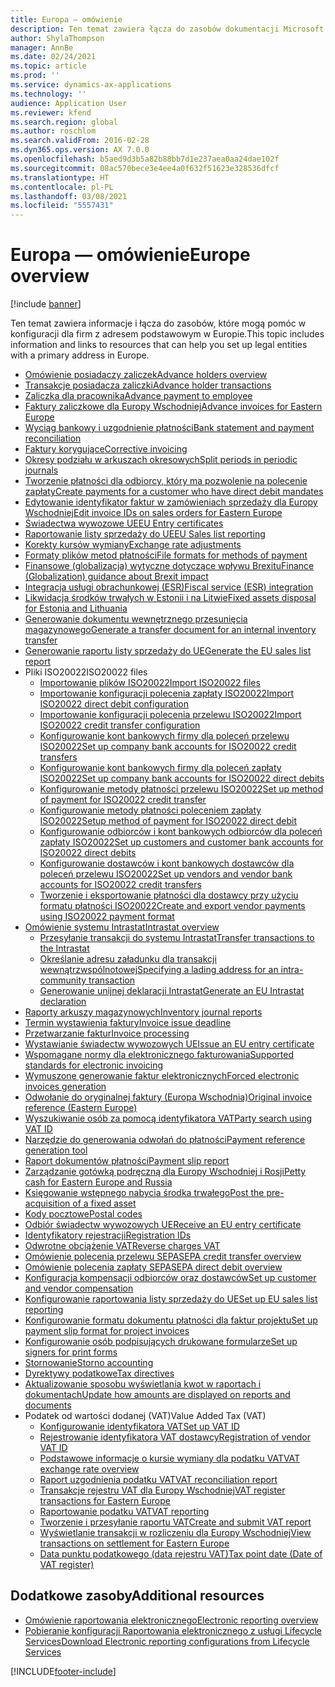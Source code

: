 ```yaml
---
title: Europa — omówienie
description: Ten temat zawiera łącza do zasobów dokumentacji Microsoft Dynamics 365 Finance dla Europy.
author: ShylaThompson
manager: AnnBe
ms.date: 02/24/2021
ms.topic: article
ms.prod: ''
ms.service: dynamics-ax-applications
ms.technology: ''
audience: Application User
ms.reviewer: kfend
ms.search.region: global
ms.author: roschlom
ms.search.validFrom: 2016-02-28
ms.dyn365.ops.version: AX 7.0.0
ms.openlocfilehash: b5aed9d3b5a82b88bb7d1e237aea0aa24dae102f
ms.sourcegitcommit: 08ac570bece3e4ee4a0f632f51623e328536dfcf
ms.translationtype: HT
ms.contentlocale: pl-PL
ms.lasthandoff: 03/08/2021
ms.locfileid: "5557431"
---
```

# <a name="europe-overview"></a><span data-ttu-id="4f98c-103">Europa — omówienie</span><span class="sxs-lookup"><span data-stu-id="4f98c-103">Europe overview</span></span>

[!include [banner](../includes/banner.md)]

<span data-ttu-id="4f98c-104">Ten temat zawiera informacje i łącza do zasobów, które mogą pomóc w konfiguracji dla firm z adresem podstawowym w Europie.</span><span class="sxs-lookup"><span data-stu-id="4f98c-104">This topic includes information and links to resources that can help you set up legal entities with a primary address in Europe.</span></span> 

- [<span data-ttu-id="4f98c-105">Omówienie posiadaczy zaliczek</span><span class="sxs-lookup"><span data-stu-id="4f98c-105">Advance holders overview</span></span>](emea-advance-holders.md)
 - [<span data-ttu-id="4f98c-106">Transakcje posiadacza zaliczki</span><span class="sxs-lookup"><span data-stu-id="4f98c-106">Advance holder transactions</span></span>](emea-advance-holders-transactions.md)
 - [<span data-ttu-id="4f98c-107">Zaliczka dla pracownika</span><span class="sxs-lookup"><span data-stu-id="4f98c-107">Advance payment to employee</span></span>](tasks/advance-payment-employee.md)
- [<span data-ttu-id="4f98c-108">Faktury zaliczkowe dla Europy Wschodniej</span><span class="sxs-lookup"><span data-stu-id="4f98c-108">Advance invoices for Eastern Europe</span></span>](emea-advance-invoice.md)
- [<span data-ttu-id="4f98c-109">Wyciąg bankowy i uzgodnienie płatności</span><span class="sxs-lookup"><span data-stu-id="4f98c-109">Bank statement and payment reconciliation</span></span>](emea-bank-reconciliation.md)
- [<span data-ttu-id="4f98c-110">Faktury korygujące</span><span class="sxs-lookup"><span data-stu-id="4f98c-110">Corrective invoicing</span></span>](emea-corrective-invoice.md)
- [<span data-ttu-id="4f98c-111">Okresy podziału w arkuszach okresowych</span><span class="sxs-lookup"><span data-stu-id="4f98c-111">Split periods in periodic journals</span></span>](emea-create-post-periodic-journals.md)
- [<span data-ttu-id="4f98c-112">Tworzenie płatności dla odbiorcy, który ma pozwolenie na polecenie zapłaty</span><span class="sxs-lookup"><span data-stu-id="4f98c-112">Create payments for a customer who have direct debit mandates</span></span>](tasks/create-payments-customers-who-have-direct-debit-mandates.md)
- [<span data-ttu-id="4f98c-113">Edytowanie identyfikator faktur w zamówieniach sprzedaży dla Europy Wschodniej</span><span class="sxs-lookup"><span data-stu-id="4f98c-113">Edit invoice IDs on sales orders for Eastern Europe</span></span>](emea-edit-invoice-id-sales-orders.md)
- [<span data-ttu-id="4f98c-114">Świadectwa wywozowe UE</span><span class="sxs-lookup"><span data-stu-id="4f98c-114">EU Entry certificates</span></span>](emea-entry-certificates.md)
- [<span data-ttu-id="4f98c-115">Raportowanie listy sprzedaży do UE</span><span class="sxs-lookup"><span data-stu-id="4f98c-115">EU Sales list reporting</span></span>](emea-eu-sales-list.md)
- [<span data-ttu-id="4f98c-116">Korekty kursów wymiany</span><span class="sxs-lookup"><span data-stu-id="4f98c-116">Exchange rate adjustments</span></span>](emea-exchange-rate-adjustments.md)
- [<span data-ttu-id="4f98c-117">Formaty plików metod płatności</span><span class="sxs-lookup"><span data-stu-id="4f98c-117">File formats for methods of payment</span></span>](emea-select-file-formats-for-the-method-of-payments.md)
- [<span data-ttu-id="4f98c-118">Finansowe (globalizacja) wytyczne dotyczące wpływu Brexitu</span><span class="sxs-lookup"><span data-stu-id="4f98c-118">Finance (Globalization) guidance about Brexit impact</span></span>](https://businesscenter.mbs.microsoft.com/#contentdetail/GuidanceBrexitImpact)
- [<span data-ttu-id="4f98c-119">Integracja usługi obrachunkowej (ESR)</span><span class="sxs-lookup"><span data-stu-id="4f98c-119">Fiscal service (ESR) integration</span></span>](emea-fiscal-service-integration.md)
- [<span data-ttu-id="4f98c-120">Likwidacja środków trwałych w Estonii i na Litwie</span><span class="sxs-lookup"><span data-stu-id="4f98c-120">Fixed assets disposal for Estonia and Lithuania</span></span>](emea-credit-note-reverse-fixed-asset-sale.md)
- [<span data-ttu-id="4f98c-121">Generowanie dokumentu wewnętrznego przesunięcia magazynowego</span><span class="sxs-lookup"><span data-stu-id="4f98c-121">Generate a transfer document for an internal inventory transfer</span></span>](tasks/transfer-document-internal-inventory-transfer.md)
- [<span data-ttu-id="4f98c-122">Generowanie raportu listy sprzedaży do UE</span><span class="sxs-lookup"><span data-stu-id="4f98c-122">Generate the EU sales list report</span></span>](tasks/eur-00011-eu-sales-list-report.md)
- <span data-ttu-id="4f98c-123">Pliki ISO20022</span><span class="sxs-lookup"><span data-stu-id="4f98c-123">ISO20022 files</span></span>
  - [<span data-ttu-id="4f98c-124">Importowanie plików ISO20022</span><span class="sxs-lookup"><span data-stu-id="4f98c-124">Import ISO20022 files</span></span>](emea-ISO20022-file-formats.md)
  - [<span data-ttu-id="4f98c-125">Importowanie konfiguracji polecenia zapłaty ISO20022</span><span class="sxs-lookup"><span data-stu-id="4f98c-125">Import ISO20022 direct debit configuration</span></span>](tasks/import-iso20022-direct-debit-configuration.md)
  - [<span data-ttu-id="4f98c-126">Importowanie konfiguracji polecenia przelewu ISO20022</span><span class="sxs-lookup"><span data-stu-id="4f98c-126">Import ISO20022 credit transfer configuration</span></span>](tasks/import-iso20022-credit-transfer-configuration.md)
  - [<span data-ttu-id="4f98c-127">Konfigurowanie kont bankowych firmy dla poleceń przelewu ISO20022</span><span class="sxs-lookup"><span data-stu-id="4f98c-127">Set up company bank accounts for ISO20022 credit transfers</span></span>](tasks/set-up-company-bank-accounts-iso20022-credit-transfers.md)
  - [<span data-ttu-id="4f98c-128">Konfigurowanie kont bankowych firmy dla poleceń zapłaty ISO20022</span><span class="sxs-lookup"><span data-stu-id="4f98c-128">Set up company bank accounts for ISO20022 direct debits</span></span>](tasks/set-up-company-bank-accounts-iso20022-direct-debits.md)
  - [<span data-ttu-id="4f98c-129">Konfigurowanie metody płatności przelewu ISO20022</span><span class="sxs-lookup"><span data-stu-id="4f98c-129">Set up method of payment for ISO20022 credit transfer</span></span>](tasks/set-up-method-payment-iso20022-credit-transfer.md)
  - [<span data-ttu-id="4f98c-130">Konfigurowanie metody płatności poleceniem zapłaty ISO20022</span><span class="sxs-lookup"><span data-stu-id="4f98c-130">Setup method of payment for ISO20022 direct debit</span></span>](tasks/setup-method-payment-iso20022-direct-debit.md)
  - [<span data-ttu-id="4f98c-131">Konfigurowanie odbiorców i kont bankowych odbiorców dla poleceń zapłaty ISO20022</span><span class="sxs-lookup"><span data-stu-id="4f98c-131">Set up customers and customer bank accounts for ISO20022 direct debits</span></span>](tasks/set-up-bank-accounts-iso20022-direct-debits.md)
  - [<span data-ttu-id="4f98c-132">Konfigurowanie dostawców i kont bankowych dostawców dla poleceń przelewu ISO20022</span><span class="sxs-lookup"><span data-stu-id="4f98c-132">Set up vendors and vendor bank accounts for ISO20022 credit transfers</span></span>](tasks/set-up-vendor-iso20022-credit-transfers.md)
  - [<span data-ttu-id="4f98c-133">Tworzenie i eksportowanie płatności dla dostawcy przy użyciu formatu płatności ISO20022</span><span class="sxs-lookup"><span data-stu-id="4f98c-133">Create and export vendor payments using ISO20022 payment format</span></span>](tasks/create-export-vendor-payments-iso20022-payment-format.md)
- [<span data-ttu-id="4f98c-134">Omówienie systemu Intrastat</span><span class="sxs-lookup"><span data-stu-id="4f98c-134">Intrastat overview</span></span>](emea-intrastat.md)
  - [<span data-ttu-id="4f98c-135">Przesyłanie transakcji do systemu Intrastat</span><span class="sxs-lookup"><span data-stu-id="4f98c-135">Transfer transactions to the Intrastat</span></span>](tasks/transfer-transactions-intrastat.md)
  - [<span data-ttu-id="4f98c-136">Określanie adresu załadunku dla transakcji wewnątrzwspólnotowej</span><span class="sxs-lookup"><span data-stu-id="4f98c-136">Specifying a lading address for an intra-community transaction</span></span>](tasks/eur-00002-specify-lading-address-intra-community.md)
  - [<span data-ttu-id="4f98c-137">Generowanie unijnej deklaracji Intrastat</span><span class="sxs-lookup"><span data-stu-id="4f98c-137">Generate an EU Intrastat declaration</span></span>](tasks/eur-00002-eu-intrastat-declaration.md)
- [<span data-ttu-id="4f98c-138">Raporty arkuszy magazynowych</span><span class="sxs-lookup"><span data-stu-id="4f98c-138">Inventory journal reports</span></span>](emea-set-up-report-inventory-journal-names.md)
- [<span data-ttu-id="4f98c-139">Termin wystawienia faktury</span><span class="sxs-lookup"><span data-stu-id="4f98c-139">Invoice issue deadline</span></span>](emea-invoice-issue-deadline.md)
- [<span data-ttu-id="4f98c-140">Przetwarzanie faktur</span><span class="sxs-lookup"><span data-stu-id="4f98c-140">Invoice processing</span></span>](emea-invoice-processing.md)
- [<span data-ttu-id="4f98c-141">Wystawianie świadectw wywozowych UE</span><span class="sxs-lookup"><span data-stu-id="4f98c-141">Issue an EU entry certificate</span></span>](tasks/eur-00012-issue-eu-entry-certificate.md)
- [<span data-ttu-id="4f98c-142">Wspomagane normy dla elektronicznego fakturowania</span><span class="sxs-lookup"><span data-stu-id="4f98c-142">Supported standards for electronic invoicing</span></span>](emea-oioubl-standards-electronic-invoicing.md)
- [<span data-ttu-id="4f98c-143">Wymuszone generowanie faktur elektronicznych</span><span class="sxs-lookup"><span data-stu-id="4f98c-143">Forced electronic invoices generation</span></span>](emea-eur-forced-einvoices.md)
- [<span data-ttu-id="4f98c-144">Odwołanie do oryginalnej faktury (Europa Wschodnia)</span><span class="sxs-lookup"><span data-stu-id="4f98c-144">Original invoice reference (Eastern Europe)</span></span>](tasks/ee-00004-original-invoice-reference.md)
- [<span data-ttu-id="4f98c-145">Wyszukiwanie osób za pomocą identyfikatora VAT</span><span class="sxs-lookup"><span data-stu-id="4f98c-145">Party search using VAT ID</span></span>](tasks/eur-00015-party-search-vat-id.md)
- [<span data-ttu-id="4f98c-146">Narzędzie do generowania odwołań do płatności</span><span class="sxs-lookup"><span data-stu-id="4f98c-146">Payment reference generation tool</span></span>](tasks/ee-00015-payment-reference-generation-tool.md)
- [<span data-ttu-id="4f98c-147">Raport dokumentów płatności</span><span class="sxs-lookup"><span data-stu-id="4f98c-147">Payment slip report</span></span>](emea-eur-payment-slip-report-giro.md)
- [<span data-ttu-id="4f98c-148">Zarządzanie gotówką podręczną dla Europy Wschodniej i Rosji</span><span class="sxs-lookup"><span data-stu-id="4f98c-148">Petty cash for Eastern Europe and Russia</span></span>](emea-petty-cash.md)
- [<span data-ttu-id="4f98c-149">Księgowanie wstępnego nabycia środka trwałego</span><span class="sxs-lookup"><span data-stu-id="4f98c-149">Post the pre-acquisition of a fixed asset</span></span>](emea-pre-acquisition-acquisition-fixed-asset.md)
- [<span data-ttu-id="4f98c-150">Kody pocztowe</span><span class="sxs-lookup"><span data-stu-id="4f98c-150">Postal codes</span></span>](emea-import-create-postal-codes-manually.md)
- [<span data-ttu-id="4f98c-151">Odbiór świadectw wywozowych UE</span><span class="sxs-lookup"><span data-stu-id="4f98c-151">Receive an EU entry certificate</span></span>](tasks/eur-00012-receive-eu-entry-certificate.md)
- [<span data-ttu-id="4f98c-152">Identyfikatory rejestracji</span><span class="sxs-lookup"><span data-stu-id="4f98c-152">Registration IDs</span></span>](emea-registration-ids.md)
- [<span data-ttu-id="4f98c-153">Odwrotne obciążenie VAT</span><span class="sxs-lookup"><span data-stu-id="4f98c-153">Reverse charges VAT</span></span>](emea-reverse-charge.md)
- [<span data-ttu-id="4f98c-154">Omówienie polecenia przelewu SEPA</span><span class="sxs-lookup"><span data-stu-id="4f98c-154">SEPA credit transfer overview</span></span>](../accounts-payable/sepa-credit-transfer.md)
- [<span data-ttu-id="4f98c-155">Omówienie polecenia zapłaty SEPA</span><span class="sxs-lookup"><span data-stu-id="4f98c-155">SEPA direct debit overview</span></span>](../accounts-receivable/sepa-direct-debit-overview.md)
- [<span data-ttu-id="4f98c-156">Konfiguracja kompensacji odbiorców oraz dostawców</span><span class="sxs-lookup"><span data-stu-id="4f98c-156">Set up customer and vendor compensation</span></span>](emea-compensation-customer-vendor-transactions.md)
- [<span data-ttu-id="4f98c-157">Konfigurowanie raportowania listy sprzedaży do UE</span><span class="sxs-lookup"><span data-stu-id="4f98c-157">Set up EU sales list reporting</span></span>](tasks/eur-00011-eu-sales-list-reporting.md)
- [<span data-ttu-id="4f98c-158">Konfigurowanie formatu dokumentu płatności dla faktur projektu</span><span class="sxs-lookup"><span data-stu-id="4f98c-158">Set up payment slip format for project invoices</span></span>](tasks/set-up-payment-slip-format-project-invoices.md)
- [<span data-ttu-id="4f98c-159">Konfigurowanie osób podpisujących drukowane formularze</span><span class="sxs-lookup"><span data-stu-id="4f98c-159">Set up signers for print forms</span></span>](emea-set-up-signers-for-printing-forms.md)
- [<span data-ttu-id="4f98c-160">Stornowanie</span><span class="sxs-lookup"><span data-stu-id="4f98c-160">Storno accounting</span></span>](emea-storno.md)
- [<span data-ttu-id="4f98c-161">Dyrektywy podatkowe</span><span class="sxs-lookup"><span data-stu-id="4f98c-161">Tax directives</span></span>](emea-tax-directives.md)
- [<span data-ttu-id="4f98c-162">Aktualizowanie sposobu wyświetlania kwot w raportach i dokumentach</span><span class="sxs-lookup"><span data-stu-id="4f98c-162">Update how amounts are displayed on reports and documents</span></span>](emea-amount-printing-forms.md)
- <span data-ttu-id="4f98c-163">Podatek od wartości dodanej (VAT)</span><span class="sxs-lookup"><span data-stu-id="4f98c-163">Value Added Tax (VAT)</span></span>
  - [<span data-ttu-id="4f98c-164">Konfigurowanie identyfikatora VAT</span><span class="sxs-lookup"><span data-stu-id="4f98c-164">Set up VAT ID</span></span>](tasks/eur-00015-vat-id.md)
  - [<span data-ttu-id="4f98c-165">Rejestrowanie identyfikatora VAT dostawcy</span><span class="sxs-lookup"><span data-stu-id="4f98c-165">Registration of vendor VAT ID</span></span>](tasks/eur-00015-registration-vendor-vat-id.md)
  - [<span data-ttu-id="4f98c-166">Podstawowe informacje o kursie wymiany dla podatku VAT</span><span class="sxs-lookup"><span data-stu-id="4f98c-166">VAT exchange rate overview</span></span>](emea-vat-exchange-rate.md)
  - [<span data-ttu-id="4f98c-167">Raport uzgodnienia podatku VAT</span><span class="sxs-lookup"><span data-stu-id="4f98c-167">VAT reconciliation report</span></span>](tasks/eur-00018-vat-reconciliation-report.md)
  - [<span data-ttu-id="4f98c-168">Transakcje rejestru VAT dla Europy Wschodniej</span><span class="sxs-lookup"><span data-stu-id="4f98c-168">VAT register transactions for Eastern Europe</span></span>](emea-vat-register-transactions.md)
  - [<span data-ttu-id="4f98c-169">Raportowanie podatku VAT</span><span class="sxs-lookup"><span data-stu-id="4f98c-169">VAT reporting</span></span>](emea-vat-reporting.md)
  - [<span data-ttu-id="4f98c-170">Tworzenie i przesyłanie raportu VAT</span><span class="sxs-lookup"><span data-stu-id="4f98c-170">Create and submit VAT report</span></span>](tasks/create-submit-vat-report.md)
  - [<span data-ttu-id="4f98c-171">Wyświetlanie transakcji w rozliczeniu dla Europy Wschodniej</span><span class="sxs-lookup"><span data-stu-id="4f98c-171">View transactions on settlement for Eastern Europe</span></span>](emea-transactions-settlement-form.md)
  - [<span data-ttu-id="4f98c-172">Data punktu podatkowego (data rejestru VAT)</span><span class="sxs-lookup"><span data-stu-id="4f98c-172">Tax point date (Date of VAT register)</span></span>](emea-tax-point-date.md)

## <a name="additional-resources"></a><span data-ttu-id="4f98c-173">Dodatkowe zasoby</span><span class="sxs-lookup"><span data-stu-id="4f98c-173">Additional resources</span></span>

- [<span data-ttu-id="4f98c-174">Omówienie raportowania elektronicznego</span><span class="sxs-lookup"><span data-stu-id="4f98c-174">Electronic reporting overview</span></span>](../../dev-itpro/analytics/general-electronic-reporting.md)
- [<span data-ttu-id="4f98c-175">Pobieranie konfiguracji Raportowania elektronicznego z usługi Lifecycle Services</span><span class="sxs-lookup"><span data-stu-id="4f98c-175">Download Electronic reporting configurations from Lifecycle Services</span></span>](../../dev-itpro/analytics/download-electronic-reporting-configuration-lcs.md)


[!INCLUDE[footer-include](../../includes/footer-banner.md)]
